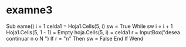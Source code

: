 # examne3
Sub eame()     i = 1     celda1 = Hoja1.Cells(5, i)     sw = True     While sw     i = i + 1     Hoja1.Cells(5, 1 - 1) = Empty     hoja.Cells(5, i) = celda1     r = InputBox("desea continuar n o N ")      If r = "n" Then         sw = False      End If     Wend           

